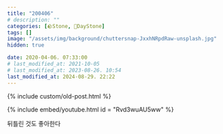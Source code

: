 ```yaml
---
title: "200406"
# description: ""
categories: [🪨Stone, 🌱DayStone]
tags: []
image: "/assets/img/background/chuttersnap-JxxhNRpdRaw-unsplash.jpg"
hidden: true

date: 2020-04-06. 07:33:00
# last_modified_at: 2021-10-05
# last_modified_at: 2023-08-26. 10:54
last_modified_at: 2024-08-29. 22:22
---
```


{% include custom/old-post.html %}

{% include embed/youtube.html id = "Rvd3wuAU5ww" %}

뒤틀린 것도 좋아한다  
